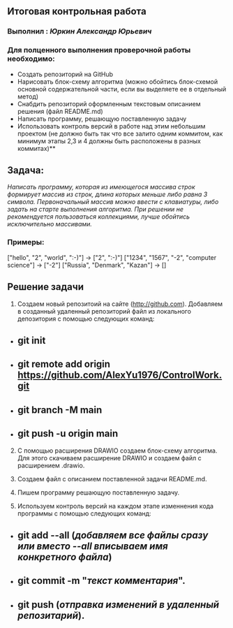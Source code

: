 ## Итоговая контрольная работа 
### Выполнил : *Юркин Александр Юрьевич*
### Для полценного выполнения проверочной работы необходимо:
* Создать репозиторий на GitHub
* Нарисовать блок-схему алгоритма (можно обойтись блок-схемой основной содержательной части, если вы выделяете ее в отдельный метод)
* Снабдить репозиторий оформленным текстовым описанием решения (файл README.md)
* Написать программу, решающую поставленную задачу
* Использовать контроль версий в работе над этим небольшим проектом (не должно быть так что все залито одним коммитом, как минимум этапы 2,3 и 4 должны быть расположены в разных коммитах)**

## Задача: 

*Написать программу, которая из имеющегося массива строк формирует массив из строк, длина которых меньше либо равна 3 символа. Первоначальный массив можно ввести с клавиатуры, либо задать на старте выполнения алгоритма. При решении не рекомендуется пользоваться коллекциями, лучше обойтись исключительно массивами.*
### Примеры:

["hello", "2", "world", ":-)"] -> ["2", ":-)"]
["1234", "1567", "-2", "computer science"] -> ["-2"]
["Russia", "Denmark", "Kazan"] -> []

## Решение задачи
1. Создаем новый репозитоий на сайте (http://github.com).
 Добавляем в созданный удаленный репозиторий файл из локального депозитория с помощью следующих команд:
* ## git init
* ## git remote add origin https://github.com/AlexYu1976/ControlWork.git

* ## git branch -M main

* ## git push -u origin main

2. С помощью расширения DRAWIO создаем блок-схему алгоритма. Для этого скачиваем расширение DRAWIO и создаем файл с расширением .drawio.

3. Создаем файл с описанием поставленной задачи README.md.

4. Пишем программу решающую поставленную задачу.

5. Используем контроль версий на каждом этапе изменнения кода программы с помощью следующих команд:

* ## git add --all (*добавляем все файлы сразу или вместо --all вписываем имя конкретного файла*)
* ## git commit -m "*текст комментария*".
* ## git push (*отправка изменений в удаленный репозитарий*).